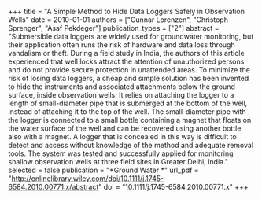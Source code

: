 +++
title = "A Simple Method to Hide Data Loggers Safely in Observation Wells"
date = 2010-01-01
authors = ["Gunnar Lorenzen", "Christoph Sprenger", "Asaf Pekdeger"]
publication_types = ["2"]
abstract = "Submersible data loggers are widely used for groundwater monitoring, but their application often runs the risk of hardware and data loss through vandalism or theft. During a field study in India, the authors of this article experienced that well locks attract the attention of unauthorized persons and do not provide secure protection in unattended areas. To minimize the risk of losing data loggers, a cheap and simple solution has been invented to hide the instruments and associated attachments below the ground surface, inside observation wells. It relies on attaching the logger to a length of small-diameter pipe that is submerged at the bottom of the well, instead of attaching it to the top of the well. The small-diameter pipe with the logger is connected to a small bottle containing a magnet that floats on the water surface of the well and can be recovered using another bottle also with a magnet. A logger that is concealed in this way is difficult to detect and access without knowledge of the method and adequate removal tools. The system was tested and successfully applied for monitoring shallow observation wells at three field sites in Greater Delhi, India."
selected = false
publication = "*Ground Water *"
url_pdf = "http://onlinelibrary.wiley.com/doi/10.1111/j.1745-6584.2010.00771.x/abstract"
doi = "10.1111/j.1745-6584.2010.00771.x"
+++

